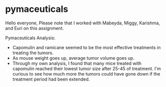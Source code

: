 # pymaceuticals

Hello everyone,
Please note that I worked with Mabeyda, Miggy, Karishma, and Euri on this assignment. 

Pymaceuticals Analysis:
- Capomulin and ramicane seemed to be the most effective treatments in treating the tumors.
- As mouse weight goes up, average tumor volume goes up. 
- Through my own analysis, I found that many mice treated with capomulin reached their lowest tumor size after 25-45 of treatment. I'm curious to see how much more the tumors could have gone down if the treatment period had been extended. 
